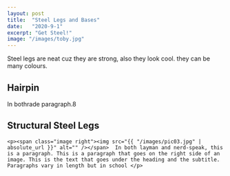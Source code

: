 ```yaml
---
layout: post
title:  "Steel Legs and Bases"
date:   "2020-9-1"
excerpt: "Get Steel!"
image: "/images/toby.jpg"
---
```


Steel legs are neat cuz they are strong, also they look cool. they can be many colours. 

## Hairpin

<p><span class="image left"><img src="{{ "/images/pic02.jpg" | absolute_url }}" alt="" /></span>In bothrade paragraph.8</p>

## Structural Steel Legs 
	<p><span class="image right"><img src="{{ "/images/pic03.jpg" | absolute_url }}" alt="" /></span>  In both layman and nerd-speak, this is a paragraph. This is a paragraph that goes on the right side of an image. This is the text that goes under the heading and the subtitle. Paragraphs vary in length but in school </p>
